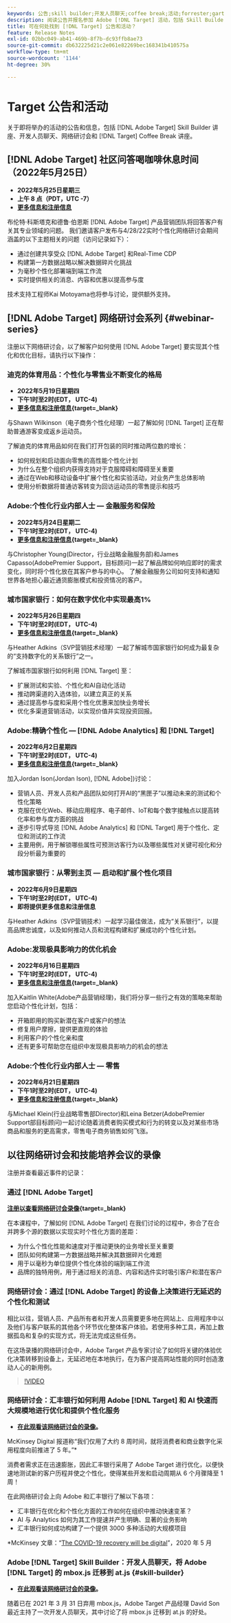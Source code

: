 ```yaml
---
keywords: 公告;skill builder;开发人员聊天;coffee break;活动;forrester;gartner;网络研讨会
description: 阅读公告并报名参加 Adobe [!DNL Target] 活动，包括 Skill Builder 讲座、开发人员和产品经理聊天、网络研讨会等。
title: 可在何处找到 [!DNL Target] 公告和活动？
feature: Release Notes
exl-id: 02bbc049-ab41-469b-8f7b-dc93ffb8ae73
source-git-commit: db632225d21c2e061e82269bec168341b410575a
workflow-type: tm+mt
source-wordcount: '1144'
ht-degree: 30%

---
```


# Target 公告和活动

关于即将举办的活动的公告和信息，包括 [!DNL Adobe Target] Skill Builder 讲座、开发人员聊天、网络研讨会和 [!DNL Target] Coffee Break 讲座。

## [!DNL Adobe Target] 社区问答喝咖啡休息时间 （2022年5月25日）

* **2022年5月25日星期三**
* **上午 8 点（PDT，UTC -7）**
* **[更多信息和注册信息](https://adobe.ly/3LbOj4G)**

布伦特·科斯塔克和德鲁·伯恩斯 [!DNL Adobe Target] 产品营销团队将回答客户有关其专业领域的问题。 我们邀请客户发布与4/28/22实时个性化网络研讨会期间涵盖的以下主题相关的问题（访问记录如下）：

* 通过创建共享受众 [!DNL Adobe Target] 和Real-Time CDP
* 构建第一方数据战略以解决数据碎片化挑战
* 为毫秒个性化部署端到端工作流
* 实时提供相关的消息、内容和优惠以提高参与度

技术支持工程师Kai Motoyama也将参与讨论，提供额外支持。

## [!DNL Adobe Target] 网络研讨会系列 {#webinar-series}

注册以下网络研讨会，以了解客户如何使用 [!DNL Adobe Target] 要实现其个性化和优化目标，请执行以下操作：

### 迪克的体育用品：个性化与零售业不断变化的格局

* **2022年5月19日星期四**
* **下午1时至2时(EDT， UTC-4)**
* **[更多信息和注册信息](https://changing-landscape.dxfieldmarketing.adobeevents.com/){target=_blank}**

与Shawn Wilkinson（电子商务个性化经理）一起了解如何 [!DNL Target] 正在帮助普通游客变成返乡运动员。

了解迪克的体育用品如何在我们打开包装的同时推动两位数的增长：

* 如何规划和启动面向零售的高性能个性化计划
* 为什么在整个组织内获得支持对于克服障碍和障碍至关重要
* 通过在Web和移动设备中扩展个性化和实验活动，对业务产生总体影响
* 使用分析数据将普通访客转变为回访运动员的零售提示和技巧

### Adobe:个性化行业内部人士 — 金融服务和保险

* **2022年5月24日星期二**
* **下午1时至2时(EDT， UTC-4)**
* **[更多信息和注册信息](https://industry-insiders.dxfieldmarketing.adobeevents.com/){target=_blank}**

与Christopher Young(Director，行业战略金融服务部)和James Capasso(AdobePremier Support，目标顾问)一起了解品牌如何响应即时的需求变化，同时将个性化放在其客户参与的中心。 了解金融服务公司如何支持和通知世界各地担心最近通货膨胀模式和投资情况的客户。 

### 城市国家银行：如何在数字优化中实现最高1%

* **2022年5月26日星期四**
* **下午1时至2时(EDT， UTC-4)**
* **[更多信息和注册信息](https://digital-optimization.dxfieldmarketing.adobeevents.com/){target=_blank}**

与Heather Adkins（SVP营销技术经理）一起了解城市国家银行如何成为最复杂的“支持数字化的关系银行”之一。

了解城市国家银行如何利用 [!DNL Target] 至：

* 扩展测试和实验、个性化和AI自动化活动
* 推动跨渠道的入选体验，以建立真正的关系
* 通过提高参与度和采用个性化优惠来加快业务增长
* 优化多渠道营销活动，以实现价值并实现投资回报。

### Adobe:精确个性化 —  [!DNL Adobe Analytics] 和 [!DNL Target]

* **2022年6月2日星期四**
* **下午1时至2时(EDT， UTC-4)**
* **[更多信息和注册信息](https://analytics.dxfieldmarketing.adobeevents.com/){target=_blank}**

加入Jordan Ison(Jordan Ison), [!DNL Adobe])讨论：

* 营销人员、开发人员和产品团队如何打开AI的“黑匣子”以推动未来的测试和个性化策略
* 克服在优化Web、移动应用程序、电子邮件、IoT和每个数字接触点以提高转化率和参与度方面的挑战
* 逐步引导式导览 [!DNL Adobe Analytics] 和 [!DNL Target] 用于个性化、定位和测试的工作流
* 主要用例，用于解锁哪些属性可预测访客行为以及哪些属性对关键可视化和分段分析最为重要的

### 城市国家银行：从零到主页 — 启动和扩展个性化项目

* **2022年6月9日星期四**
* **下午1时至2时(EDT， UTC-4)**
* **即将提供更多信息和注册信息**

与Heather Adkins（SVP营销技术）一起学习最佳做法，成为“关系银行”，以提高品牌忠诚度，以及如何推动人员和流程构建和扩展成功的个性化计划。

### Adobe:发现极具影响力的优化机会

* **2022年6月16日星期四**
* **下午1时至2时(EDT， UTC-4)**
* **[更多信息和注册信息](https://optimization.dxfieldmarketing.adobeevents.com/){target=_blank}**

加入Kaitlin White(Adobe产品营销经理)，我们将分享一些行之有效的策略来帮助您启动个性化计划，包括：

* 开箱即用的购买新潜在客户或客户的想法
* 修复用户摩擦，提供更直观的体验
* 利用客户的个性化亲和度
* 还有更多可帮助您在组织中发现极具影响力的机会的想法

### Adobe:个性化行业内部人士 — 零售 

* **2022年6月21日星期四**
* **下午1时至2时(EDT， UTC-4)**
* **[更多信息和注册信息](https://industry-insiders.dxfieldmarketing.adobeevents.com/){target=_blank}**

与Michael Klein(行业战略零售部Director)和Leina Betzer(AdobePremier Support部目标顾问)一起讨论随着消费者购买模式和行为的转变以及对某些市场商品和服务的更高需求，零售电子商务销售如何飞涨。

## 以往网络研讨会和技能培养会议的录像

注册并查看最近事件的记录：

### 通过 [!DNL Adobe Target]

**[注册以查看网络研讨会录像](https://real-time.dxfieldmarketing.adobeevents.com/){target=_blank}**

在本课程中，了解如何 [!DNL Adobe Target] 在我们讨论的过程中，弥合了在合并跨多个源的数据以实现实时个性化方面的差距：

* 为什么个性化性能和速度对于推动更快的业务增长至关重要
* 团队如何构建第一方数据战略并解决其数据碎片化难题
* 用于以毫秒为单位提供个性化体验的端到端工作流
* 品牌的独特用例，用于通过相关的消息、内容和选件实时吸引客户和潜在客户

### 网络研讨会：通过 [!DNL Adobe Target] 的设备上决策进行无延迟的个性化和测试

相比以往，营销人员、产品所有者和开发人员需要更多地在网站上、应用程序中以及他们与客户联系的其他各个环节优化整体客户体验。若使用多种工具，再加上数据孤岛和复杂的实现方式，将无法完成这些任务。

在这场录播的网络研讨会中，Adobe Target 产品专家讨论了如何将关键的体验优化决策转移到设备上，无延迟地在本地执行，在为客户提高网站性能的同时创造激动人心的新用例。

>[!VIDEO](https://video.tv.adobe.com/v/328148)

### 网络研讨会：汇丰银行如何利用 Adobe [!DNL Target] 和 AI 快速而大规模地进行优化和提供个性化服务

* **[在此观看该网络研讨会的录像](https://seminars.adobeconnect.com/ps4ozlg7qfdy/?proto=true)。**

McKinsey Digital 报道称“我们仅用了大约 8 周时间，就将消费者和商业数字化采用程度向前推进了 5 年。”*

消费者需求正在迅速膨胀，因此汇丰银行采用了 Adobe Target 进行优化，以便快速地测试新的客户历程并使之个性化，使得某些开发和启动周期从 6 个月骤降至 1 周！

在此网络研讨会上向 Adobe 和汇丰银行了解以下各项：

* 汇丰银行在优化和个性化方面的工作如何在组织中推动快速变革？
* AI 与 Analytics 如何为其工作提速并产生明确、显著的业务影响
* 汇丰银行如何成功构建了一个提供 3000 多种活动的大规模项目

*McKinsey 文章：“[The COVID-19 recovery will be digital](https://www.mckinsey.com/business-functions/mckinsey-digital/our-insights/the-covid-19-recovery-will-be-digital-a-plan-for-the-first-90-days#)”，2020 年 5 月

### Adobe [!DNL Target] Skill Builder：开发人员聊天，将 Adobe [!DNL Target] 的 mbox.js 迁移到 at.js {#skill-builder}

* **[在此观看该网络研讨会的录像](https://seminars.adobeconnect.com/ptdo6mfo6qn6/?proto=true)。**

随着已在 2021 年 3 月 31 日弃用 mbox.js，Adobe Target 产品经理 David Son 最近主持了一次开发人员聊天，其中讨论了将 mbox.js 迁移到 at.js 的好处。

